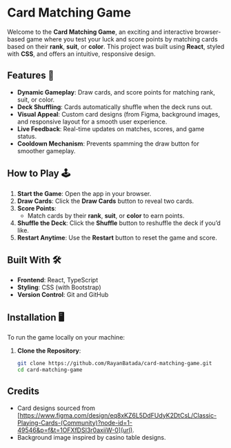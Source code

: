 # Card Matching Game

Welcome to the **Card Matching Game**, an exciting and interactive browser-based game where you test your luck and score points by matching cards based on their **rank**, **suit**, or **color**. This project was built using **React**, styled with **CSS**, and offers an intuitive, responsive design.

## Features 🚀

- **Dynamic Gameplay**: Draw cards, and score points for matching rank, suit, or color.
- **Deck Shuffling**: Cards automatically shuffle when the deck runs out.
- **Visual Appeal**: Custom card designs (from Figma, background images, and responsive layout for a smooth user experience.
- **Live Feedback**: Real-time updates on matches, scores, and game status.
- **Cooldown Mechanism**: Prevents spamming the draw button for smoother gameplay.

## How to Play 🕹️

1. **Start the Game**: Open the app in your browser.
2. **Draw Cards**: Click the **Draw Cards** button to reveal two cards.
3. **Score Points**:
   - Match cards by their **rank**, **suit**, or **color** to earn points.
4. **Shuffle the Deck**: Click the **Shuffle** button to reshuffle the deck if you’d like.
5. **Restart Anytime**: Use the **Restart** button to reset the game and score.

## Built With 🛠️

- **Frontend**: React, TypeScript
- **Styling**: CSS (with Bootstrap)
- **Version Control**: Git and GitHub

## Installation 🖥️

To run the game locally on your machine:

1. **Clone the Repository**:
   ```bash
   git clone https://github.com/RayanBatada/card-matching-game.git
   cd card-matching-game
   ```

## Credits

- Card designs sourced from [https://www.figma.com/design/eq8xKZ6L5DdFUdyK2DtCsL/Classic-Playing-Cards-(Community)?node-id=1-49546&p=f&t=1OFXfDSI3r0axiiW-0](url).
- Background image inspired by casino table designs.
